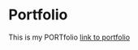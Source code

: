 # Portfolio
This is my PORTfolio
<a href="https://portfolio-git-main-dabs-daily.vercel.app/">link to portfolio</a>

